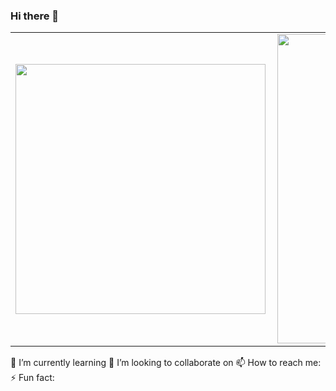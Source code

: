 ### Hi there 👋

<center>
<table>
    <tr>
        <td><img width="400px" align="left" src="https://github-readme-stats.vercel.app/api/top-langs/?username=CristianoSantan&hide=html&layout=compact&theme=buefy" /></td>
        <td><img width="495px" align="left" src="https://github-readme-stats.vercel.app/api?username=CristianoSantan&theme=buefy"/></td>
    </tr>   
</table>
</center> 

🌱 I’m currently learning
👯 I’m looking to collaborate on
📫 How to reach me:
⚡ Fun fact:
